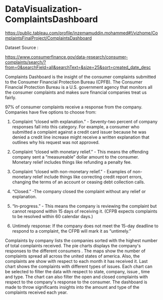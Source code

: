 # DataVisualization-ComplaintsDashboard
https://public.tableau.com/profile/inzemamuddin.mohammed#!/vizhome/ComplaintsFinalProject/ComplaintsDashboard

Dataset Source :

https://www.consumerfinance.gov/data-research/consumer-complaints/search/?from=0&searchField=all&searchText=&size=25&sort=created_date_desc


Complaints Dashboard is the insight of the consumer complaints submitted to the Consumer Financial Protection Bureau (CPFB).  The Consumer Financial Protection Bureau is a U.S. government agency that monitors all the consumer complaints and makes sure financial companies treat us fairly.


97% of consumer complaints receive a response from the company. Companies have five options to choose from:

1. Complaint “closed with explanation.” - Seventy-two percent of company responses fall into this category. For example, a consumer who submitted a complaint against a credit card issuer because he was denied a credit line increase might receive a written explanation that outlines why his request was not approved.

2.   Complaint “closed with monetary relief.”  - This means the offending company sent a “measureable” dollar amount to the consumer. Monetary relief includes things like refunding a penalty fee.

3.  Complaint “closed with non-monetary relief.” -  Examples of non-monetary relief include things like correcting credit report errors, changing the terms of an account or ceasing debt collection calls.

4.  “Closed.” -The company closed the complaint without any relief or explanation.

5.  “In-progress.” -   This means the company is reviewing the complaint but cannot respond within 15 days of receiving it. (CFPB expects complaints to be resolved within 60 calendar days.)


6.  Untimely response: If the company does not meet the 15-day deadline to respond to a complaint, the CFPB will mark it as “untimely.”


Complaints by company lists the companies sorted with the highest number of total complaints received. The pie charts displays the company's responses to the different consumers . The maps show the number of complaints spread all across the united states of america. Also, the complaints are show with respect to each month it has received it. Last chart shows the complaints with different types of issues. Each chart can be selected to filter the data with respect to state, company, issue , time and type. The chart can also filter the open and closed complaints with respect to the company's response to the consumer. The dashboard is made to throw significants insights into the amount and type of the complaints received each year. 
